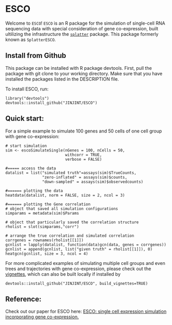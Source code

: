 # ESCO

Welcome to ``ESCO``! ``ESCO`` is an R package for the simulation of
single-cell RNA sequencing data with special consideration of gene co-expression, built ultilizing the infrastructure the [`splatter`](https://github.com/Oshlack/splatter) package. This package formerly known as `SplatterESCO`.

## Install from Github
This package can be installed with R package devtools. First, pull the package with git clone to your working directory. Make sure that you have installed the packages listed in the DESCRIPTION file. 

To install ESCO, run:
```{r}
library("devtools")
devtools::install_github("JINJINT/ESCO")
```

## Quick start:

For a simple example to simulate 100 genes and 50 cells of one cell group with gene co-expression:
```{r}
# start simulation
sim <- escoSimulateSingle(nGenes = 100, nCells = 50, 
                          withcorr = TRUE,
                          verbose = FALSE)

#===== access the data
datalist = list("simulated truth"=assays(sim)$TrueCounts,
                "zero-inflated" = assays(sim)$counts, 
                "down-sampled" = assays(sim)$observedcounts)

#====== plotting the data
heatdata(datalist, norm = FALSE, size = 2, ncol = 3)

#====== plotting the Gene correlation
# object that saved all simulation configurations
simparams = metadata(sim)$Params 

# object that particularly saved the correlation structure
rholist = slot(simparams,"corr") 

# arrange the true correlation and simulated correlation
corrgenes = rownames(rholist[[1]])
gcnlist = lapply(datalist, function(data)gcn(data, genes = corrgenes))
gcnlist = append(gcnlist, list("given truth" = rholist[[1]]), 0)
heatgcn(gcnlist, size = 3, ncol = 4)
```

For more complicated examples of simulating multiple cell groups and even trees and trajectories with gene co-expression, please check out the [vignettes](https://www.dropbox.com/s/ly1x20c7bommsvi/esco.html?dl=0), which can also be built locally if installed by 
```{r}
devtools::install_github("JINJINT/ESCO", build_vignettes=TRUE)
```

## Reference:
Check out our paper for ESCO here:
[ESCO: single cell expression simulation incorporating gene co-expression.](https://www.biorxiv.org/content/10.1101/2020.10.20.347211v1)

